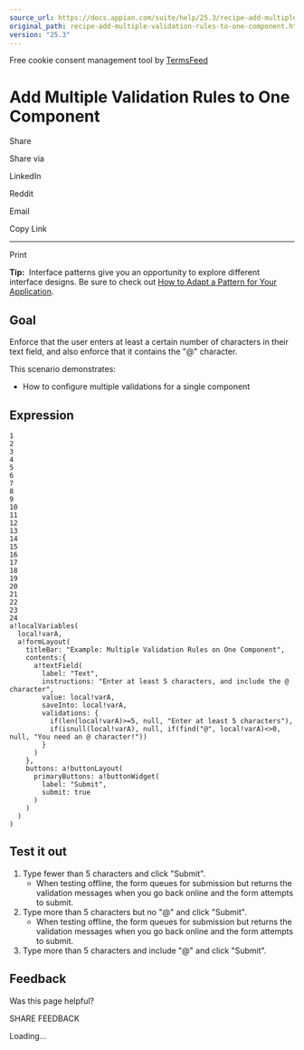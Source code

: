 ```yaml
---
source_url: https://docs.appian.com/suite/help/25.3/recipe-add-multiple-validation-rules-to-one-component.html
original_path: recipe-add-multiple-validation-rules-to-one-component.html
version: "25.3"
---
```


Free cookie consent management tool by [TermsFeed](https://www.termsfeed.com/)

# Add Multiple Validation Rules to One Component

Share

Share via

LinkedIn

Reddit

Email

Copy Link

* * *

Print

**Tip:**  Interface patterns give you an opportunity to explore different interface designs. Be sure to check out [How to Adapt a Pattern for Your Application](Adapt_a_SAIL_Recipe_to_Work_with_My_Applications.html).

## Goal

Enforce that the user enters at least a certain number of characters in their text field, and also enforce that it contains the "@" character.

This scenario demonstrates:

-   How to configure multiple validations for a single component

## Expression

```
1
2
3
4
5
6
7
8
9
10
11
12
13
14
15
16
17
18
19
20
21
22
23
24
a!localVariables(
  local!varA,
  a!formLayout(
    titleBar: "Example: Multiple Validation Rules on One Component",
    contents:{
      a!textField(
        label: "Text",
        instructions: "Enter at least 5 characters, and include the @ character",
        value: local!varA,
        saveInto: local!varA,
        validations: {
          if(len(local!varA)>=5, null, "Enter at least 5 characters"),
          if(isnull(local!varA), null, if(find("@", local!varA)<>0, null, "You need an @ character!"))
        }
      )
    },
    buttons: a!buttonLayout(
      primaryButtons: a!buttonWidget(
        label: "Submit",
        submit: true
      )
    )
  )
)
```

## Test it out

1.  Type fewer than 5 characters and click "Submit".
    -   When testing offline, the form queues for submission but returns the validation messages when you go back online and the form attempts to submit.
2.  Type more than 5 characters but no "@" and click "Submit".
    -   When testing offline, the form queues for submission but returns the validation messages when you go back online and the form attempts to submit.
3.  Type more than 5 characters and include "@" and click "Submit".

## Feedback

Was this page helpful?

SHARE FEEDBACK

Loading...
